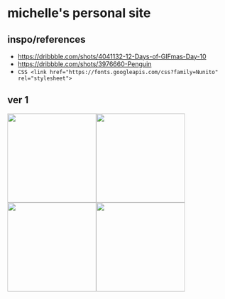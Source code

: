 # michelle's personal site

## inspo/references
- https://dribbble.com/shots/4041132-12-Days-of-GIFmas-Day-10
- https://dribbble.com/shots/3976660-Penguin
- ```CSS <link href="https://fonts.googleapis.com/css?family=Nunito" rel="stylesheet">```

## ver 1
<img src="https://i.gyazo.com/154a7821fd696b225ab6829ff8da046c.png" width="200px" height="200px"><img src="https://i.gyazo.com/5d2dcab8688c9dddda263049f5930a40.png" width="200px" height="200px"><img src="https://i.gyazo.com/aff79a45306c26d8f4a6df3ea4ff49c3.png" width="200px" height="200px"><img src="https://i.gyazo.com/434aef81779e94637b8cbc4edab5cf8a.png" width="200px" height="200px">
